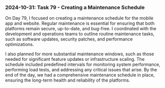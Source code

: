 ### 2024-10-31: Task 79 - Creating a Maintenance Schedule

On Day 79, I focused on creating a maintenance schedule for the mobile app and website. Regular maintenance is essential for ensuring that both platforms remain secure, up-to-date, and bug-free. I coordinated with the development and operations teams to outline routine maintenance tasks, such as software updates, security patches, and performance optimizations. 

I also planned for more substantial maintenance windows, such as those needed for significant feature updates or infrastructure scaling. The schedule included predefined intervals for monitoring system performance, performing load tests, and addressing any critical issues that arise. By the end of the day, we had a comprehensive maintenance schedule in place, ensuring the long-term health and reliability of the platforms.